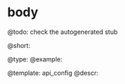 body
=============

@todo:
	check the autogenerated stub


@short:
	

@type: 
@example:


@template:	api_config
@descr:


